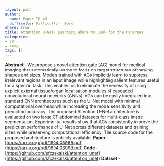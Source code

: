 ```yaml
---
layout: post
author:
  name: Paper ID 43
  difficulty: Difficulty - Easy 
share: true
title: Attention U-Net- Learning Where to Look for the Pancreas
categories:
- CV
- easy 
tags: []
---
```

**Abstract** - We propose a novel attention gate (AG) model for medical imaging that automatically learns to focus on target structures of varying shapes and sizes. Models
trained with AGs implicitly learn to suppress irrelevant regions in an input image
while highlighting salient features useful for a specific task. This enables us to
eliminate the necessity of using explicit external tissue/organ localisation modules
of cascaded convolutional neural networks (CNNs). AGs can be easily integrated
into standard CNN architectures such as the U-Net model with minimal computational overhead while increasing the model sensitivity and prediction accuracy.
The proposed Attention U-Net architecture is evaluated on two large CT abdominal
datasets for multi-class image segmentation. Experimental results show that AGs
consistently improve the prediction performance of U-Net across different datasets
and training sizes while preserving computational efficiency. The source code for
the proposed architecture is publicly available.
**Paper** - [https://arxiv.org/pdf/1804.03999.pdf](https://arxiv.org/pdf/1804.03999.pdf)
**Code** - [https://github.com/sfczekalski/attention_unet](https://github.com/sfczekalski/attention_unet)
**Dataset -** []()
    